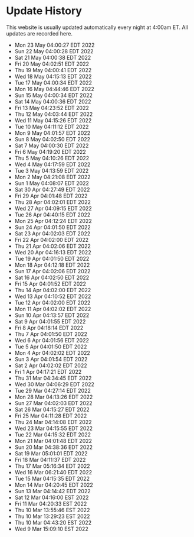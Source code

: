 # Update History

This website is usually updated automatically every night at 4:00am ET. All updates are recorded here.

- Mon 23 May 04:00:27 EDT 2022
- Sun 22 May 04:00:28 EDT 2022
- Sat 21 May 04:00:38 EDT 2022
- Fri 20 May 04:02:51 EDT 2022
- Thu 19 May 04:00:41 EDT 2022
- Wed 18 May 04:15:13 EDT 2022
- Tue 17 May 04:00:34 EDT 2022
- Mon 16 May 04:44:46 EDT 2022
- Sun 15 May 04:00:34 EDT 2022
- Sat 14 May 04:00:36 EDT 2022
- Fri 13 May 04:23:52 EDT 2022
- Thu 12 May 04:03:44 EDT 2022
- Wed 11 May 04:15:26 EDT 2022
- Tue 10 May 04:11:12 EDT 2022
- Mon  9 May 04:01:57 EDT 2022
- Sun  8 May 04:02:50 EDT 2022
- Sat  7 May 04:00:30 EDT 2022
- Fri  6 May 04:19:20 EDT 2022
- Thu  5 May 04:10:26 EDT 2022
- Wed  4 May 04:17:59 EDT 2022
- Tue  3 May 04:13:59 EDT 2022
- Mon  2 May 04:21:08 EDT 2022
- Sun  1 May 04:08:07 EDT 2022
- Sat 30 Apr 04:27:49 EDT 2022
- Fri 29 Apr 04:01:48 EDT 2022
- Thu 28 Apr 04:02:01 EDT 2022
- Wed 27 Apr 04:09:15 EDT 2022
- Tue 26 Apr 04:40:15 EDT 2022
- Mon 25 Apr 04:12:24 EDT 2022
- Sun 24 Apr 04:01:50 EDT 2022
- Sat 23 Apr 04:02:03 EDT 2022
- Fri 22 Apr 04:02:00 EDT 2022
- Thu 21 Apr 04:02:06 EDT 2022
- Wed 20 Apr 04:16:13 EDT 2022
- Tue 19 Apr 04:01:50 EDT 2022
- Mon 18 Apr 04:12:18 EDT 2022
- Sun 17 Apr 04:02:06 EDT 2022
- Sat 16 Apr 04:02:50 EDT 2022
- Fri 15 Apr 04:01:52 EDT 2022
- Thu 14 Apr 04:02:00 EDT 2022
- Wed 13 Apr 04:10:52 EDT 2022
- Tue 12 Apr 04:02:00 EDT 2022
- Mon 11 Apr 04:02:02 EDT 2022
- Sun 10 Apr 04:13:57 EDT 2022
- Sat  9 Apr 04:01:55 EDT 2022
- Fri  8 Apr 04:18:14 EDT 2022
- Thu  7 Apr 04:01:50 EDT 2022
- Wed  6 Apr 04:01:56 EDT 2022
- Tue  5 Apr 04:01:50 EDT 2022
- Mon  4 Apr 04:02:02 EDT 2022
- Sun  3 Apr 04:01:54 EDT 2022
- Sat  2 Apr 04:02:02 EDT 2022
- Fri  1 Apr 04:17:21 EDT 2022
- Thu 31 Mar 04:34:45 EDT 2022
- Wed 30 Mar 04:06:29 EDT 2022
- Tue 29 Mar 04:27:14 EDT 2022
- Mon 28 Mar 04:13:26 EDT 2022
- Sun 27 Mar 04:02:03 EDT 2022
- Sat 26 Mar 04:15:27 EDT 2022
- Fri 25 Mar 04:11:28 EDT 2022
- Thu 24 Mar 04:14:08 EDT 2022
- Wed 23 Mar 04:15:55 EDT 2022
- Tue 22 Mar 04:15:32 EDT 2022
- Mon 21 Mar 04:01:48 EDT 2022
- Sun 20 Mar 04:38:36 EDT 2022
- Sat 19 Mar 05:01:01 EDT 2022
- Fri 18 Mar 04:11:37 EDT 2022
- Thu 17 Mar 05:16:34 EDT 2022
- Wed 16 Mar 06:21:40 EDT 2022
- Tue 15 Mar 04:15:35 EDT 2022
- Mon 14 Mar 04:20:45 EDT 2022
- Sun 13 Mar 04:14:42 EDT 2022
- Sat 12 Mar 04:16:00 EST 2022
- Fri 11 Mar 04:20:33 EST 2022
- Thu 10 Mar 13:55:46 EST 2022
- Thu 10 Mar 13:29:23 EST 2022
- Thu 10 Mar 04:43:20 EST 2022
- Wed  9 Mar 15:09:10 EST 2022
